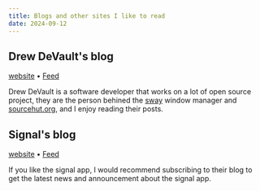 ```yaml
---
title: Blogs and other sites I like to read
date: 2024-09-12
---
```

## Drew DeVault's blog

[website](https://drewdevault.com) • [Feed](https://drewdevault.com/blog/index.xml)

Drew DeVault is a software developer that works on a lot of open source project, they are the person behined the [sway](https://swaywm.org) window manager and [sourcehut.org](https://sourcehut.org), and I enjoy reading their posts.

## Signal's blog

[website](https://signal.org/blog) • [Feed](https://signal.org/blog/rss.xml)

If you like the signal app, I would recommend subscribing to their blog to get the latest news and announcement about the signal app.
